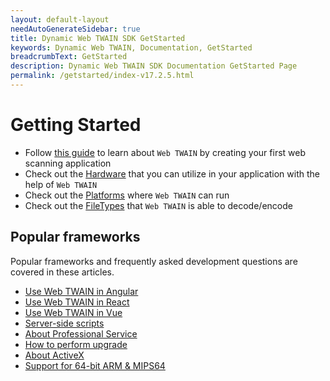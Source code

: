 ```yaml
---
layout: default-layout
needAutoGenerateSidebar: true
title: Dynamic Web TWAIN SDK GetStarted
keywords: Dynamic Web TWAIN, Documentation, GetStarted
breadcrumbText: GetStarted
description: Dynamic Web TWAIN SDK Documentation GetStarted Page
permalink: /getstarted/index-v17.2.5.html
---
```



# Getting Started

* Follow [this guide]({{site.getstarted}}Helloworld.html) to learn about `Web TWAIN` by creating your first web scanning application
* Check out the [Hardware]({{site.getstarted}}Hardware.html) that you can utilize in your application with the help of `Web TWAIN`
* Check out the [Platforms]({{site.getstarted}}Platform.html) where `Web TWAIN` can run
* Check out the [FileTypes]({{site.getstarted}}Filetype.html) that `Web TWAIN` is able to decode/encode

## Popular frameworks

Popular frameworks and frequently asked development questions are covered in these articles.

* [Use Web TWAIN in Angular]({{site.indepth}}development/angular.html)
* [Use Web TWAIN in React]({{site.indepth}}development/react.html)
* [Use Web TWAIN in Vue]({{site.indepth}}development/vue.html)
* [Server-side scripts]({{site.indepth}}development/Server-script.html)
* [About Professional Service]({{site.indepth}}development/Pro-service.html)
* [How to perform upgrade]({{site.indepth}}development/upgrade.html)
* [About ActiveX]({{site.indepth}}development/activex.html)
* [Support for 64-bit ARM & MIPS64]({{site.indepth}}development/armmips.html)
